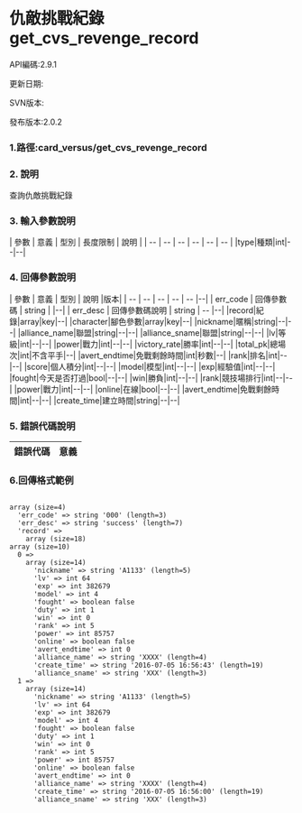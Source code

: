 # 仇敵挑戰紀錄 get_cvs_revenge_record


API編碼:2.9.1

> 


更新日期:

> 

SVN版本:


發布版本:2.0.2

### 1.路徑:card_versus/get_cvs_revenge_record

### 2. 說明
查詢仇敵挑戰紀錄

### 3. 輸入參數說明


| 參數 | 意義 | 型別 | 長度限制 | 說明 |
| -- | -- | -- | -- | -- | -- |
|type|種類|int|--|--|


### 4. 回傳參數說明
| 參數 | 意義 | 型別 | 說明 |版本|
| -- | -- | -- | -- | -- |--|
| err_code | 回傳參數碼 | string |  |--|
| err_desc | 回傳參數碼說明 | string | -- |--|
|record|紀錄|array|key|--|
|character|腳色參數|array|key|--|
|nickname|暱稱|string|--|--|
|alliance_name|聯盟|string|--|--|
|alliance_sname|聯盟|string|--|--|
|lv|等級|int|--|--|
|power|戰力|int|--|--|
|victory_rate|勝率|int|--|--|
|total_pk|總場次|int|不含平手|--|
|avert_endtime|免戰剩餘時間|int|秒數|--|
|rank|排名|int|--|--|
|score|個人積分|int|--|--|
|model|模型|int|--|--|
|exp|經驗值|int|--|--|
|fought|今天是否打過|bool|--|--|
|win|勝負|int|--|--|
|rank|競技場排行|int|--|--|
|power|戰力|int|--|--|
|online|在線|bool|--|--|
|avert_endtime|免戰剩餘時間|int|--|--|
|create_time|建立時間|string|--|--|


### 5. 錯誤代碼說明
|錯誤代碼|意義|
|--|--|



### 6.回傳格式範例

```

array (size=4)
  'err_code' => string '000' (length=3)
  'err_desc' => string 'success' (length=7)
  'record' => 
    array (size=18)
array (size=10)
  0 => 
    array (size=14)
      'nickname' => string 'A1133' (length=5)
      'lv' => int 64
      'exp' => int 382679
      'model' => int 4
      'fought' => boolean false
      'duty' => int 1
      'win' => int 0
      'rank' => int 5
      'power' => int 85757
      'online' => boolean false
      'avert_endtime' => int 0
      'alliance_name' => string 'XXXX' (length=4)
      'create_time' => string '2016-07-05 16:56:43' (length=19)
      'alliance_sname' => string 'XXX' (length=3)
  1 => 
    array (size=14)
      'nickname' => string 'A1133' (length=5)
      'lv' => int 64
      'exp' => int 382679
      'model' => int 4
      'fought' => boolean false
      'duty' => int 1
      'win' => int 0
      'rank' => int 5
      'power' => int 85757
      'online' => boolean false
      'avert_endtime' => int 0
      'alliance_name' => string 'XXXX' (length=4)
      'create_time' => string '2016-07-05 16:56:00' (length=19)
      'alliance_sname' => string 'XXX' (length=3)

```

